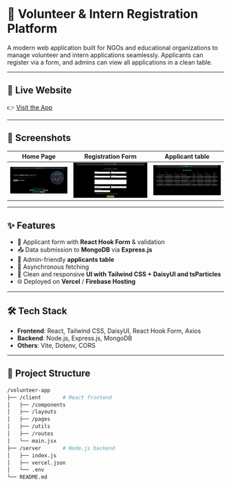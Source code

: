 # 🌟 Volunteer & Intern Registration Platform

A modern web application built for NGOs and educational organizations to manage volunteer and intern applications seamlessly. Applicants can register via a form, and admins can view all applications in a clean table.

---

## 🚀 Live Website

👉 [Visit the App](https://volunteer-app-2c8da.web.app)

---

## 📸 Screenshots

| Home Page             | Registration Form     | Applicant table              |
| --------------------- | --------------------- | ---------------------------- |
| ![Home](/home-ss.png) | ![Form](/form-ss.png) | ![Applicants](/table-ss.png) |

---

## ✨ Features

- 📝 Applicant form with **React Hook Form** & validation
- 📤 Data submission to **MongoDB** via **Express.js**
- 📃 Admin-friendly **applicants table**
- 🔄 Asynchronous fetching
- 🎨 Clean and responsive **UI with Tailwind CSS + DaisyUI and tsParticles**
- 🌐 Deployed on **Vercel** / **Firebase Hosting**

---

## 🛠️ Tech Stack

- **Frontend**: React, Tailwind CSS, DaisyUI, React Hook Form, Axios
- **Backend**: Node.js, Express.js, MongoDB
- **Others**: Vite, Dotenv, CORS

---

## 📁 Project Structure

```bash
/volunteer-app
├── /client       # React frontend
│   ├── /components
│   ├── /layouts
│   ├── /pages
│   ├── /utils
│   ├── /routes
│   └── main.jsx
├── /server       # Node.js backend
│   ├── index.js
│   ├── vercel.json
│   └── .env
└── README.md
```
